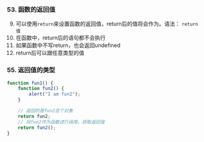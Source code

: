 ### 53. 函数的返回值
9. 可以使用`return`来设置函数的返回值，return后的值将会作为。语法： `return 值`
10. 在函数中，return后的语句都不会执行
11. 如果函数中不写return，也会返回undefined
12. return后可以跟任意类型的值

### 55. 返回值的类型
```js
function fun1() {
    function fun2() {
        alert("I am fun2");
    }

    // 返回的是fun2这个对象
    return fun2;
    // 将fun2作为函数进行调用，获取返回值
    return fun2();
}
```